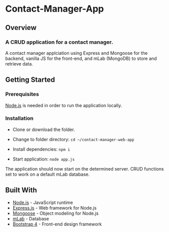 # Contact-Manager-App 
## Overview
### A CRUD application for a contact manager.

A contact manager applciation using Express and Mongoose for  the backend, vanilla JS for the front-end, and mLab (MongoDB) to store and retrieve data.


## Getting Started 

### Prerequisites
[Node.js](https://nodejs.org/en/) is needed in order to run the application locally.
 
### Installation
- Clone or download the folder. 

- Change to folder directory: `cd ~/contact-manager-web-app`

- Install dependencies: `npm i`

- Start application: `node app.js`

The application should now start on the determined server. CRUD functions set to work on a default mLab database. 

## Built With

- [Node.js](https://nodejs.org/en/) - JavaScript runtime
- [Express.js](https://expressjs.com/) - Web framework for Node.js
- [Mongoose](https://mongoosejs.com/) - Object modeling for Node.js
- [mLab](https://mlab.com/) - Database
- [Bootstrap 4](https://getbootstrap.com/)  - Front-end design framework


